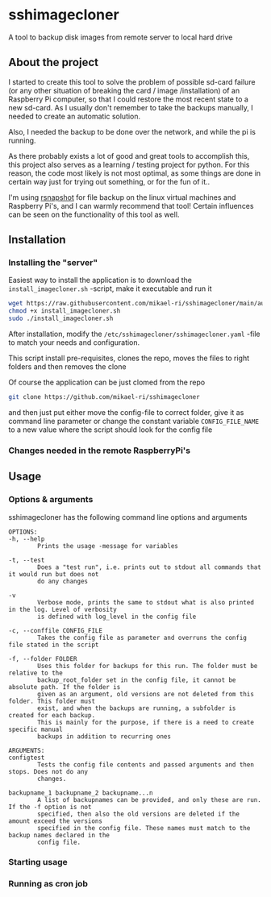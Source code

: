 # sshimagecloner
A tool to backup disk images from remote server to local hard drive

## About the project

I started to create this tool to solve the problem of possible sd-card failure (or any other situation of breaking the card / image /installation) of an Raspberry Pi computer, so that I could restore the most recent state to a new sd-card. As I usually don't remember to take the backups manually, I needed to create an automatic solution.

Also, I needed the backup to be done over the network, and while the pi is running.

As there probably exists a lot of good and great tools to accomplish this, this project also serves as a learning / testing project for python. For this reason, the code most likely is not most optimal, as some things are done in certain way just for trying out something, or for the fun of it..

I'm using [rsnapshot](https://rsnapshot.org/) for file backup on the linux virtual machines and Raspberry Pi's, and I can warmly recommend that tool! Certain influences can be seen on the functionality of this tool as well.

## Installation

### Installing the "server"
Easiest way to install the application is to download the `install_imagecloner.sh` -script, make it executable and run it
```bash
wget https://raw.githubusercontent.com/mikael-ri/sshimagecloner/main/auto_install/install_imagecloner.sh
chmod +x install_imagecloner.sh
sudo ./install_imagecloner.sh
```

After installation, modify the `/etc/sshimagecloner/sshimagecloner.yaml` -file to match your needs and configuration.

This script install pre-requisites, clones the repo, moves the files to right folders and then removes the clone

Of course the application can be just clomed from the repo
```bash
git clone https://github.com/mikael-ri/sshimagecloner
```
and then just put either move the config-file to correct folder, give it as command line parameter or change the constant variable `CONFIG_FILE_NAME` to a new value where the script should look for the config file

### Changes needed in the remote RaspberryPi's

## Usage

### Options & arguments
sshimagecloner has the following command line options and arguments
```
OPTIONS:
-h, --help
        Prints the usage -message for variables

-t, --test
        Does a "test run", i.e. prints out to stdout all commands that it would run but does not
        do any changes

-v
        Verbose mode, prints the same to stdout what is also printed in the log. Level of verbosity
        is defined with log_level in the config file

-c, --conffile CONFIG_FILE
        Takes the config file as parameter and overruns the config file stated in the script

-f, --folder FOLDER
        Uses this folder for backups for this run. The folder must be relative to the
        backup_root_folder set in the config file, it cannot be absolute path. If the folder is
        given as an argument, old versions are not deleted from this folder. This folder must
        exist, and when the backups are running, a subfolder is created for each backup.
        This is mainly for the purpose, if there is a need to create specific manual
        backups in addition to recurring ones

ARGUMENTS:
configtest
        Tests the config file contents and passed arguments and then stops. Does not do any
        changes.

backupname_1 backupname_2 backupname...n
        A list of backupnames can be provided, and only these are run. If the -f option is not
        specified, then also the old versions are deleted if the amount exceed the versions
        specified in the config file. These names must match to the backup names declared in the
        config file.
```

### Starting usage

### Running as cron job

